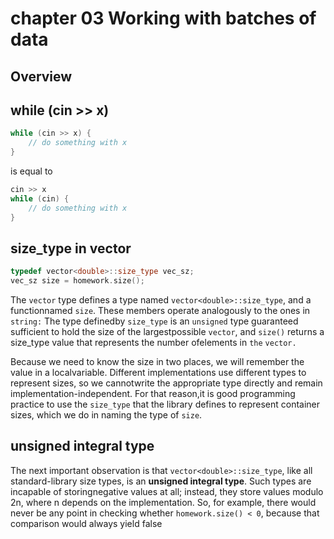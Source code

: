 # chapter 03 Working with batches of data

## Overview

## while (cin >> x)

```cpp
while (cin >> x) {
    // do something with x
}
```

is equal to

```cpp
cin >> x
while (cin) {
    // do something with x
}
```

## size_type in vector

```cpp
typedef vector<double>::size_type vec_sz;
vec_sz size = homework.size();
```

The `vector` type defines a type named `vector<double>::size_type`, and a functionnamed `size`. These members operate analogously to the ones in `string:` The type definedby `size_type` is an `unsigned` type guaranteed sufficient to hold the size of the largestpossible `vector`, and `size()` returns a size_type value that represents the number ofelements in `the` `vector.`

Because we need to know the size in two places, we will remember the value in a localvariable. Different implementations use different types to represent sizes, so we cannotwrite the appropriate type directly and remain implementation-independent. For that reason,it is good programming practice to use the `size_type` that the library defines to represent
container sizes, which we do in naming the type of `size`.

## unsigned integral type

The next important observation is that `vector<double>::size_type`, like all standard-library size types, is an **unsigned integral type**. Such types are incapable of storingnegative values at all; instead, they store values modulo 2n, where n depends on the implementation. So, for example, there would never be any point in checking whether `homework.size() < 0`, because that comparison would always yield false
